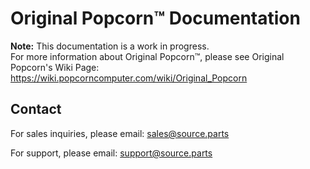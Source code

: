 # Original Popcorn™ Documentation

**Note:** This documentation is a work in progress.  
For more information about Original Popcorn™, please see Original Popcorn's Wiki Page: https://wiki.popcorncomputer.com/wiki/Original_Popcorn

## Contact
For sales inquiries, please email: <a href="mailto:sales@source.parts">sales@source.parts</a>

For support, please email: <a href="mailto:support@source.parts">support@source.parts</a>
